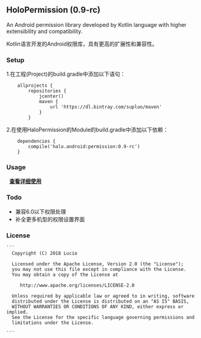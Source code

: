 ## HoloPermission (0.9-rc)
An Android permission library developed by Kotlin language with higher extensibility and compatibility.

Kotlin语言开发的Android权限库，具有更高的扩展性和兼容性。


### Setup

1.在工程(Project)的build.gradle中添加以下语句：

```
    allprojects {
        repositories {
            jcenter()
            maven {
                url 'https://dl.bintray.com/supluo/maven'
            }
        }
```
2.在使用HaloPermission的Module的build.gradle中添加以下依赖：
```
    dependencies {
        compile('halo.android:permission:0.9-rc')
    }

```
### Usage
  
**[查看详细使用](https://github.com/SupLuo/HoloPermission/blob/master/doc/README_USAGE.md)**

### Todo
* 兼容6.0以下权限处理
* 补全更多机型的权限设置界面

### License

    ```
      Copyright (C) 2018 Lucio

      Licensed under the Apache License, Version 2.0 (the "License");
      you may not use this file except in compliance with the License.
      You may obtain a copy of the License at

         http://www.apache.org/licenses/LICENSE-2.0

      Unless required by applicable law or agreed to in writing, software
      distributed under the License is distributed on an "AS IS" BASIS,
      WITHOUT WARRANTIES OR CONDITIONS OF ANY KIND, either express or implied.
      See the License for the specific language governing permissions and
      limitations under the License.

    ```
